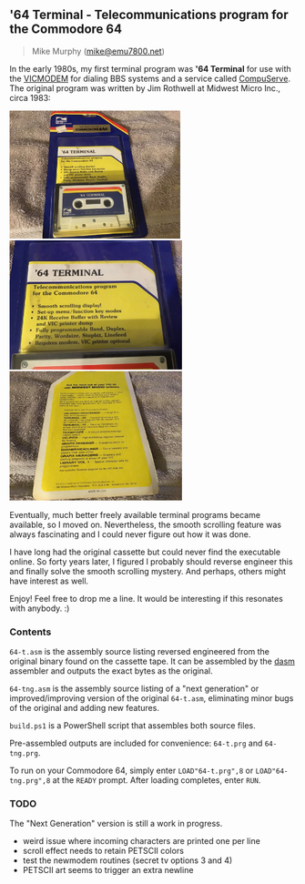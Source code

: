 ## '64 Terminal - Telecommunications program for the Commodore 64
> Mike Murphy (mike@emu7800.net)
>
In the early 1980s, my first terminal program was **'64 Terminal** for use with the
[VICMODEM](https://www.oldcomputr.com/commodore-vicmodem-1982/)
for dialing BBS systems and a service called
[CompuServe](https://www.compuserve.com).
The original program was written by Jim Rothwell at Midwest Micro Inc., circa 1983:

<img src="images/1.jpg" width="300"/><img src="images/3.jpg" height="227" /><img src="images/2.jpg" height="227"/>

Eventually, much better freely available terminal programs became available, so I moved on. Nevertheless, the smooth scrolling feature was always fascinating and I could never figure out
how it was done.

I have long had the original cassette but could never find the executable online.
So forty years later, I figured I probably should reverse engineer this and finally solve the
smooth scrolling mystery. And perhaps, others might have interest as well.

Enjoy! Feel free to drop me a line. It would be interesting if this resonates with anybody. :)

### Contents

`64-t.asm` is the assembly source listing reversed engineered from the original binary found on the cassette tape. It can be assembled by the [dasm](https://dasm-assembler.github.io/)
assembler and outputs the exact bytes as the original.

`64-tng.asm` is the assembly source listing of a "next generation" or improved/improving version
of the original `64-t.asm`, eliminating minor bugs of the original and adding new features.

`build.ps1` is a PowerShell script that assembles both source files.

Pre-assembled outputs are included for convenience: `64-t.prg` and `64-tng.prg`.

To run on your Commodore 64, simply enter `LOAD"64-t.prg",8` or `LOAD"64-tng.prg",8`
at the `READY` prompt.
After loading completes, enter `RUN`.

### TODO

The "Next Generation" version is still a work in progress.

- weird issue where incoming characters are printed one per line
- scroll effect needs to retain PETSCII colors
- test the newmodem routines (secret tv options 3 and 4)
- PETSCII art seems to trigger an extra newline